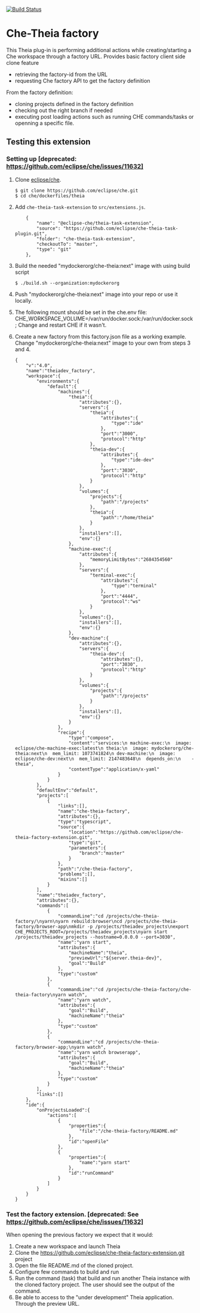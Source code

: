 [![Build Status](https://travis-ci.org/eclipse/che-theia-factory-extension.svg?branch=master)](https://travis-ci.org/eclipse/che-theia-factory-extension)

# Che-Theia factory
This Theia plug-in is performing additional actions while creating/starting a Che workspace through a factory URL.
Provides basic factory client side clone feature

- retrieving the factory-id from the URL
- requesting Che factory API to get the factory definition


From the factory definition:
- cloning projects defined in the factory definition
- checking out the right branch if needed
- executing post loading actions such as running CHE commands/tasks or openning a specific file.

## Testing this extension
### Setting up [deprecated: https://github.com/eclipse/che/issues/11632]
1. Clone [eclipse/che](git@github.com:eclipse/che.git).
    ```
    $ git clone https://github.com/eclipse/che.git
    $ cd che/dockerfiles/theia
    ```
2.  Add `che-theia-task-extension` to `src/extensions.js`.
    ```
        {
            "name": "@eclipse-che/theia-task-extension",
            "source": "https://github.com/eclipse/che-theia-task-plugin.git",
            "folder": "che-theia-task-extension",
            "checkoutTo": "master",
            "type": "git"
        },
    ```

3. Build the needed "mydockerorg/che-theia:next" image with using build script
    ```
   $ ./build.sh --organization:mydockerorg
    ```
4. Push "mydockerorg/che-theia:next" image into your repo or use it locally.

5. The following mount should be set in the che.env file: CHE_WORKSPACE_VOLUME=/var/run/docker.sock:/var/run/docker.sock;
Change and restart CHE if it wasn't.

7. Create a new factory from this factory.json file as a working example.  Change  "mydockerorg/che-theia:next"  image to your own from steps 3 and 4.
    ```
    {
        "v":"4.0",
        "name":"theiadev_factory",
        "workspace":{
            "environments":{
                "default":{
                    "machines":{
                        "theia":{
                            "attributes":{},
                            "servers":{
                                "theia":{
                                    "attributes":{
                                        "type":"ide"
                                    },
                                    "port":"3000",
                                    "protocol":"http"
                                },
                                "theia-dev":{
                                    "attributes":{
                                        "type":"ide-dev"
                                    },
                                    "port":"3030",
                                    "protocol":"http"
                                }
                            },
                            "volumes":{
                                "projects":{
                                    "path":"/projects"
                                },
                                "theia":{
                                    "path":"/home/theia"
                                }
                            },
                            "installers":[],
                            "env":{}
                        },
                        "machine-exec":{
                            "attributes":{
                                "memoryLimitBytes":"2684354560"
                            },
                            "servers":{
                                "terminal-exec":{
                                    "attributes":{
                                        "type":"terminal"
                                    },
                                    "port":"4444",
                                    "protocol":"ws"
                                }
                            },
                            "volumes":{},
                            "installers":[],
                            "env":{}
                        },
                        "dev-machine":{
                            "attributes":{},
                            "servers":{
                                "theia-dev":{
                                    "attributes":{},
                                    "port":"3030",
                                    "protocol":"http"
                                }
                            },
                            "volumes":{
                                "projects":{
                                    "path":"/projects"
                                }
                            },
                            "installers":[],
                            "env":{}
                        }
                    },
                    "recipe":{
                        "type":"compose",
                        "content":"services:\n machine-exec:\n  image: eclipse/che-machine-exec:latest\n theia:\n  image: mydockerorg/che-theia:next\n  mem_limit: 1073741824\n dev-machine:\n  image: eclipse/che-dev:next\n  mem_limit: 2147483648\n  depends_on:\n    - theia",
                        "contentType":"application/x-yaml"
                    }
                }
            },
            "defaultEnv":"default",
            "projects":[
                {
                    "links":[],
                    "name":"che-theia-factory",
                    "attributes":{},
                    "type":"typescript",
                    "source":{
                        "location":"https://github.com/eclipse/che-theia-factory-extension.git",
                        "type":"git",
                        "parameters":{
                            "branch":"master"
                        }
                    },
                    "path":"/che-theia-factory",
                    "problems":[],
                    "mixins":[]
                }
            ],
            "name":"theiadev_factory",
            "attributes":{},
            "commands":[
                {
                    "commandLine":"cd /projects/che-theia-factory/\nyarn\nyarn rebuild:browser\ncd /projects/che-theia-factory/browser-app\nmkdir -p /projects/theiadev_projects\nexport CHE_PROJECTS_ROOT=/projects/theiadev_projects\nyarn start /projects/theiadev_projects --hostname=0.0.0.0 --port=3030",
                    "name":"yarn start",
                    "attributes":{
                        "machineName":"theia",
                        "previewUrl":"${server.theia-dev}",
                        "goal":"Build"
                    },
                    "type":"custom"
                },
                {
                    "commandLine":"cd /projects/che-theia-factory/che-theia-factory\nyarn watch",
                    "name":"yarn watch",
                    "attributes":{
                        "goal":"Build",
                        "machineName":"theia"
                    },
                    "type":"custom"
                },
                {
                    "commandLine":"cd /projects/che-theia-factory/browser-app;\nyarn watch",
                    "name":"yarn watch browserapp",
                    "attributes":{
                        "goal":"Build",
                        "machineName":"theia"
                    },
                    "type":"custom"
                }
            ],
            "links":[]
        },
        "ide":{
            "onProjectsLoaded":{
                "actions":[
                    {
                        "properties":{
                            "file":"/che-theia-factory/README.md"
                        },
                        "id":"openFile"
                    },
                    {
                        "properties":{
                            "name":"yarn start"
                        },
                        "id":"runCommand"
                    }
                ]
            }
        }
    }
    ```
### Test the factory extension. [deprecated: See https://github.com/eclipse/che/issues/11632]

When opening the previous factory we expect that it would:

1. Create a new workspace and launch Theia
2. Clone the https://github.com/eclipse/che-theia-factory-extension.git project
3. Open the file README.md of the cloned project.
4. Configure few commands to build and run
5. Run the command (task) that build and run another Theia instance with the cloned factory project. The user should see the output of the command.
6. Be able to access to the "under development" Theia application. Through the preview URL.
